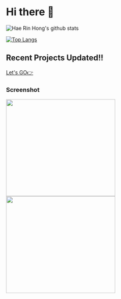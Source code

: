# Hi there 👋

![Hae Rin Hong's github stats](https://github-readme-stats.vercel.app/api?username=haerinHong&show_icons=true&theme=radical)

[![Top Langs](https://github-readme-stats.vercel.app/api/top-langs/?username=haerinHong&layout=compact&langs_count=8)](https://github.com/haerinHong/Face-login-2-Factor_Android)

## Recent Projects Updated!!
<a href="https://github.com/haerinHong/Face-login-2-Factor_Android/blob/master/README.md">Let's GO👉</a>
### Screenshot
<div>
 <img width=300, height = 265, src = https://user-images.githubusercontent.com/68880203/102513139-30bc0080-40ce-11eb-8520-da2200d2bb7f.jpg />
 <img width=300, height = 265, src = https://user-images.githubusercontent.com/68880203/102513742-f010b700-40ce-11eb-8562-22ae2dc086a2.jpg />
</div>
